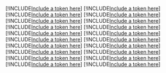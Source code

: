 [!INCLUDE[Include a token here](refs1522028852782/r1.md)]
[!INCLUDE[Include a token here](refs1522028852782/r2.md)]
[!INCLUDE[Include a token here](refs1522028852782/r3.md)]
[!INCLUDE[Include a token here](refs1522028852782/r4.md)]
[!INCLUDE[Include a token here](refs1522028852782/r5.md)]
[!INCLUDE[Include a token here](refs1522028852782/r6.md)]
[!INCLUDE[Include a token here](refs1522028852782/r7.md)]
[!INCLUDE[Include a token here](refs1522028852782/r8.md)]
[!INCLUDE[Include a token here](refs1522028852782/r9.md)]
[!INCLUDE[Include a token here](refs1522028852782/r10.md)]
[!INCLUDE[Include a token here](refs1522028852782/r11.md)]
[!INCLUDE[Include a token here](refs1522028852782/r12.md)]
[!INCLUDE[Include a token here](refs1522028852782/r13.md)]
[!INCLUDE[Include a token here](refs1522028852782/r14.md)]
[!INCLUDE[Include a token here](refs1522028852782/r15.md)]
[!INCLUDE[Include a token here](refs1522028852782/r16.md)]
[!INCLUDE[Include a token here](refs1522028852782/r17.md)]
[!INCLUDE[Include a token here](refs1522028852782/r18.md)]
[!INCLUDE[Include a token here](refs1522028852782/r19.md)]
[!INCLUDE[Include a token here](refs1522028852782/r20.md)]